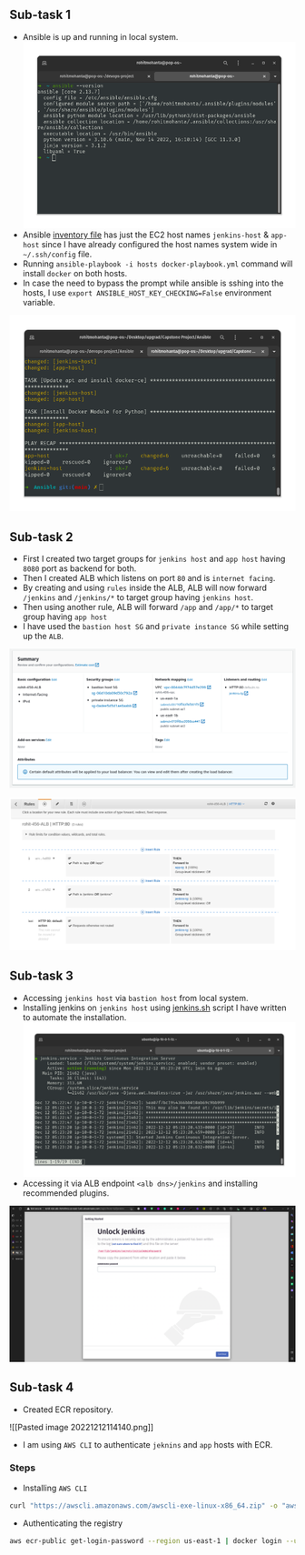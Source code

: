 ## Sub-task 1

- Ansible is up and running in local system.
![](Attachments/ansible.png)
- Ansible [inventory file](Ansible/docker-playbook.yml) has just the EC2 host names `jenkins-host` & `app-host` since I have already configured the host names system wide in `~/.ssh/config` file.
- Running `ansible-playbook -i hosts docker-playbook.yml` command will install `docker` on both hosts.
- In case the need to bypass the prompt while ansible is sshing into the hosts, I use `export ANSIBLE_HOST_KEY_CHECKING=False` environment variable.

![](Attachments/docker-install.png)
## Sub-task 2

- First I created two target groups for `jenkins host` and `app host` having `8080` port as backend for both.
- Then I created ALB which listens on port `80` and is `internet facing`.
- By creating and using `rules` inside the ALB, ALB will now forward `/jenkins` and `/jenkins/*` to target group having `jenkins host`.
- Then using another rule, ALB will forward `/app` and `/app/*` to target group having `app host`
- I have used the `bastion host SG` and `private instance SG` while setting up the `ALB`.

![](Attachments/ALB.png)

![](Attachments/ALB-rules.png)

## Sub-task 3

- Accessing `jenkins host` via `bastion host` from local system.
- Installing jenkins on `jenkins host` using [jenkins.sh](jenkins.sh) script I have written to automate the installation.
![](Attachments/jenkins-install.png)
- Accessing it via ALB endpoint `<alb dns>/jenkins` and installing recommended plugins.

![](Attachments/jenkins-plugins.png)

## Sub-task 4

- Created ECR repository.

![[Pasted image 20221212114140.png]]

- I am using `AWS CLI` to authenticate `jeknins` and `app` hosts with ECR.
### Steps

- Installing `AWS CLI`

```bash
curl "https://awscli.amazonaws.com/awscli-exe-linux-x86_64.zip" -o "awscliv2.zip" && unzip awscliv2.zip && sudo apt install unzip && sudo ./aws/install
```

- Authenticating the registry

```bash
aws ecr-public get-login-password --region us-east-1 | docker login --username AWS --password-stdin public.ecr.aws/e3u3y5v0
```